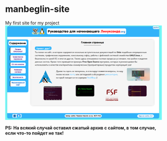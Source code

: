 # manbeglin-site
My first site for my project
![превью сайта](preview.png)

**PS: На всякий случай оставил сжатый архив с сайтом, в том случае, если что-то пойдет не так!**